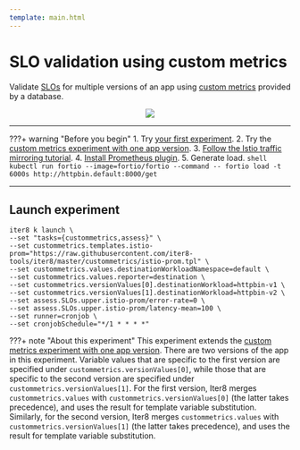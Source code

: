 ```yaml
---
template: main.html
---
```


# SLO validation using custom metrics

Validate [SLOs](slos.md) for multiple versions of an app using [custom metrics](custommetrics.md) provided by a database.

<p align='center'>
  <img alt-text="custom-metrics-two-or-more-versions" src="../images/two-or-more-versions.png" />
</p>

***

???+ warning "Before you begin"
    1. Try [your first experiment](../../getting-started/your-first-experiment.md).
    2. Try the [custom metrics experiment with one app version](one-version.md).
    3. [Follow the Istio traffic mirroring tutorial](https://istio.io/latest/docs/tasks/traffic-management/mirroring/).
    4. [Install Prometheus plugin](https://istio.io/latest/docs/ops/integrations/prometheus/).
    5. Generate load.
    ```shell
    kubectl run fortio --image=fortio/fortio --command -- fortio load -t 6000s http://httpbin.default:8000/get
    ```
***

## Launch experiment

```shell
iter8 k launch \
--set "tasks={custommetrics,assess}" \
--set custommetrics.templates.istio-prom="https://raw.githubusercontent.com/iter8-tools/iter8/master/custommetrics/istio-prom.tpl" \
--set custommetrics.values.destinationWorkloadNamespace=default \
--set custommetrics.values.reporter=destination \
--set custommetrics.versionValues[0].destinationWorkload=httpbin-v1 \
--set custommetrics.versionValues[1].destinationWorkload=httpbin-v2 \
--set assess.SLOs.upper.istio-prom/error-rate=0 \
--set assess.SLOs.upper.istio-prom/latency-mean=100 \
--set runner=cronjob \
--set cronjobSchedule="*/1 * * * *"
```

???+ note "About this experiment"
    This experiment extends the [custom metrics experiment with one app version](one-version.md). There are two versions of the app in this experiment. Variable values that are specific to the first version are specified under `custommetrics.versionValues[0]`, while those that are specific to the second version are specified under `custommetrics.versionValues[1]`. For the first version, Iter8 merges `custommetrics.values` with `custommetrics.versionValues[0]` (the latter takes precedence), and uses the result for template variable substitution. Similarly, for the second version, Iter8 merges `custommetrics.values` with `custommetrics.versionValues[1]` (the latter takes precedence), and uses the result for template variable substitution.
    
